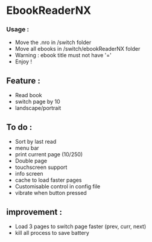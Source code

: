 # EbookReaderNX

### Usage :

- Move the .nro in /switch folder
- Move all ebooks in /switch/ebookReaderNX folder
- Warning : ebook title must not have '='
- Enjoy !

## Feature :
- Read book
- switch page by 10
- landscape/portrait

## To do :
- Sort by last read
- menu bar
- print current page (10/250)
- Double page
- touchscreen support
- info screen
- cache to load faster pages
- Customisable control in config file
- vibrate when button pressed

## improvement :

- Load 3 pages to switch page faster (prev, curr, next)
- kill all process to save battery
